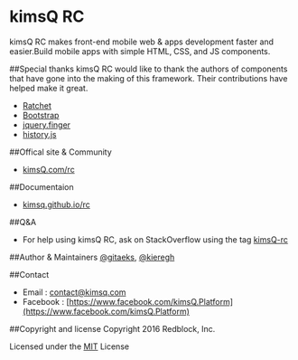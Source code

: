 
# kimsQ RC

kimsQ RC makes front-end mobile web & apps development faster and easier.Build mobile apps with simple HTML‚ CSS‚ and JS components.

##Special thanks
kimsQ RC would like to thank the authors of components that have gone into the making of this framework. Their contributions have helped make it great.

* [Ratchet](http://goratchet.com/)
* [Bootstrap](http://getbootstrap.com/)
* [jquery.finger](https://github.com/ngryman/jquery.finger)
* [history.js](https://github.com/browserstate/history.js)

##Offical site & Community
- [kimsQ.com/rc](http://kimsq.com/rc)


##Documentaion
- [kimsq.github.io/rc](http://kimsq.github.io/rc/)

##Q&A
- For help using kimsQ RC, ask on StackOverflow using the tag [kimsQ-rc](http://stackoverflow.com/questions/tagged/kimsq-rb-2)

##Author & Maintainers
[@gitaeks](https://github.com/gitaeks), [@kieregh](https://github.com/kieregh)


##Contact 
* Email :  [contact@kimsq.com](mailto:contact@kimsq.com)
* Facebook : [https://www.facebook.com/kimsQ.Platform](https://www.facebook.com/kimsQ.Platform)

##Copyright and license
Copyright 2016 Redblock, Inc.

Licensed under the [MIT](https://github.com/kimsQ/rc/blob/master/LICENSE) License
